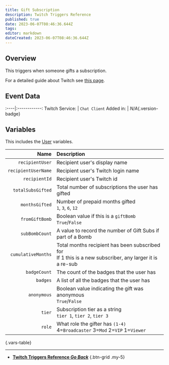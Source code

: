 ```yaml
---
title: Gift Subscription
description: Twitch Triggers Reference
published: true
date: 2023-06-07T08:46:36.644Z
tags: 
editor: markdown
dateCreated: 2023-06-07T08:46:36.644Z
---
```


## Overview
This triggers when someone gifts a subscription.

For a detailed guide about Twitch see [this page](/Platforms/Twitch).

## Event Data
:----|:------------:
Twitch Service: | `Chat Client`
Added in: | *N/A*{.version-badge}

## Variables
This includes the [User](/Variables/User-Variables) variables.

Name | Description
----:|:------------
`recipientUser` | Recipient user's display name
`recipientUserName` | Recipient user's Twitch login name
`recipientId` | Recipient user's Twitch id
`totalSubsGifted` | Total number of subscriptions the user has gifted
`monthsGifted` | Number of prepaid months gifted <br> `1`, `3`, `6`, `12`
`fromGiftBomb` | Boolean value if this is a `giftBomb` <br> `True`/`False` 
`subBombCount` | A value to record the number of Gift Subs if part of a Bomb
`cumulativeMonths` | Total months recipient has been subscribed for <br> If 1 this is a new subscriber, any larger it is a re-sub
`badgeCount` | The count of the badges that the user has
`badges` | A list of all the badges that the user has
`anonymous` | Boolean value indicating the gift was anonymous <br> `True`/`False` 
`tier` | Subscription tier as a string <br> `tier 1`, `tier 2`, `tier 3`
`role` | What role the gifter has `(1-4)` <br> 4=`Broadcaster` 3=`Mod` 2=`VIP` 1=`Viewer`
{.vars-table}

---

- [<i class="mdi mdi-chevron-left"></i>**Twitch Triggers Reference *Go Back***](/Triggers/Twitch)
{.btn-grid .my-5}